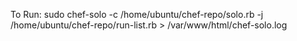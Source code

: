 To Run:
sudo chef-solo -c /home/ubuntu/chef-repo/solo.rb -j /home/ubuntu/chef-repo/run-list.rb > /var/www/html/chef-solo.log

